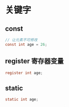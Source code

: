 # 关键字

## const

```c
// 让元素不可修改
const int age = 26;
```

## register 寄存器变量

```c
register int age;
```

## static

```c
static int age;
```
